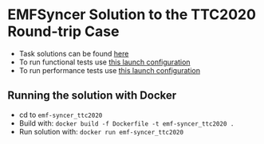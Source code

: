 # EMFSyncer Solution to the TTC2020 Round-trip Case

* Task solutions can be found [here](./src/main/java/emfsyncer/solution/)
* To run functional tests use [this launch configuration](./AllJavaFunctionalTests.launch)
* To run performance tests use [this launch configuration](./AllJavaPerformanceTests.launch)
 

## Running the solution with Docker

* cd to `emf-syncer_ttc2020`
* Build with: `docker build -f Dockerfile -t emf-syncer_ttc2020 .`
* Run solution with: `docker run emf-syncer_ttc2020`


